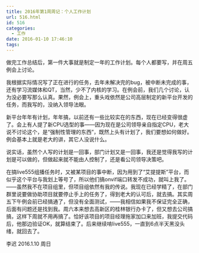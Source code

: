 ```yaml
---
title: 2016年第1周周记：个人工作计划
url: 516.html
id: 516
categories:
  - 工作
date: 2016-01-10 17:46:10
tags:
---
```


做完工作总结后，第一件大事就是制定一年的工作计划。每个人都要写，并在周五例会上讨论。
<!-- more --> 
我根据实际情况写了正在进行的任务，去年未解决完的bug，被中断未完成的事，还有学习流媒体和QT，当然，少不了内核的学习。在例会前，我们几个讨论，认为没必要写那么认真。果然，例会上，重头戏依然是公司高层制定的新平台开发的任务，而我写的，没纳入领导法眼。

新平台年年有计划，年年搞，以前还有一些比较实在的东西，现在已经变得很虚了。会上有人提了新CPU选型的事——因为现在是公司领导亲自指定CPU，老大说不讨论这个，是“强制性管理的东西”，既然上头有计划了，我们要想如何做好。例会基本上就是老大的讲，其它人没说什么。 
 
说实话，虽然个人写的计划是一回事，部门计划又是一回事，我还是觉得我写的计划是可以做的，但做起来就不能由人控制了，还是看公司领导决策吧。 

在搞live555组播任务时，又被某项目的事中断，因为用到了“艾提提斯”平台，而似乎这个平台与我划上等号了，所以他们搞onvif端口转发不成功，就叫上我了。——虽然我不在项目组里，但项目组依然有我的传说。我现在已经学精了，在部门群里说要做协助项目就要停止手上的任务了，得到老大的认可后，就去搞。其实周五下午例会前已经搞通了，但没有全面测试，——我相信如果我不保证完全正确，后面有问题还是找到我。周六本来想去高新区的桂林银行办卡了，但又想去公司搞搞，这样下周就不用再搞了。恰好该项目的项目经理拖家加口来加班，我提交代码后，他那边验证OK，就算结束了。后来继续啃live555，一直到6点半天黑没头绪，就回去了。 

李迟 2016.1.10 周日